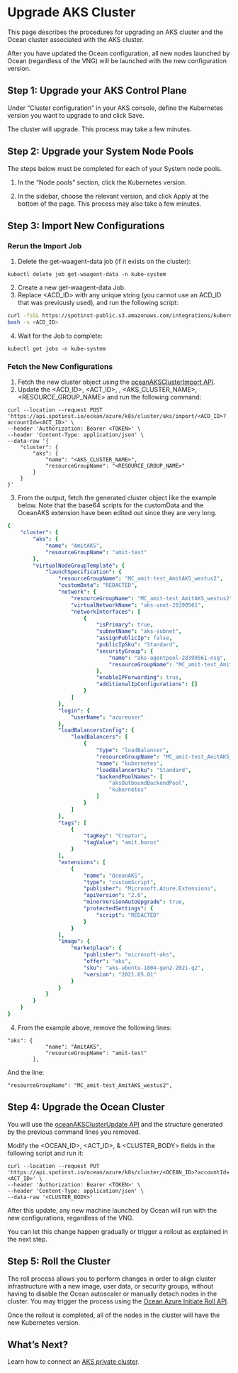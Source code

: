 # Upgrade AKS Cluster

This page describes the procedures for upgrading an AKS cluster and the Ocean cluster associated with the AKS cluster.

After you have updated the Ocean configuration, all new nodes launched by Ocean (regardless of the VNG) will be launched with the new configuration version.

## Step 1: Upgrade your AKS Control Plane

Under “Cluster configuration” in your AKS console, define the Kubernetes version you want to upgrade to and click Save.



The cluster will upgrade. This process may take a few minutes.

## Step 2: Upgrade your System Node Pools

The steps below must be completed for each of your System node pools.
1. In the “Node pools” section, click the Kubernetes version.



2. In the sidebar, choose the relevant version, and click Apply at the bottom of the page. This process may also take a few minutes.



## Step 3: Import New Configurations

### Rerun the Import Job
1. Delete the get-waagent-data job (if it exists on the cluster):

```kubectl delete job get-waagent-data -n kube-system```

2. Create a new get-waagent-data Job.
3. Replace <ACD_ID> with any unique string (you cannot use an ACD_ID that was previously used), and run the following script:

```bash
curl -fsSL https://spotinst-public.s3.amazonaws.com/integrations/kubernetes/aks/spot-aks-connector/init.sh | \
bash -s <ACD_ID>
```

4. Wait for the Job to complete:

```kubectl get jobs -n kube-system```



### Fetch the New Configurations

1.  Fetch the new cluster object using the [oceanAKSClusterImport API](https://docs.spot.io/api/#operation/oceanAKSClusterImport).
2. Update the <ACD_ID>, <ACT_ID>, <TOKEN>, <AKS_CLUSTER_NAME>, <RESOURCE_GROUP_NAME> and run the following command:

```
curl --location --request POST 'https://api.spotinst.io/ocean/azure/k8s/cluster/aks/import/<ACD_ID>?accountId=<ACT_ID>' \
--header 'Authorization: Bearer <TOKEN>' \
--header 'Content-Type: application/json' \
--data-raw '{
    "cluster": {
        "aks": {
            "name": "<AKS_CLUSTER_NAME>",
            "resourceGroupName": "<RESOURCE_GROUP_NAME>"
        }
    }
}'
```

3. From the output, fetch the generated cluster object like the example below. Note that the base64 scripts for the customData and the OceanAKS extension have been edited out since they are very long.

```yaml
{
    "cluster": {
        "aks": {
            "name": "AmitAKS",
            "resourceGroupName": "amit-test"
        },
        "virtualNodeGroupTemplate": {
            "launchSpecification": {
                "resourceGroupName": "MC_amit-test_AmitAKS_westus2",
                "customData": "REDACTED",
                "network": {
                    "resourceGroupName": "MC_amit-test_AmitAKS_westus2",
                    "virtualNetworkName": "aks-vnet-28390561",
                    "networkInterfaces": [
                        {
                            "isPrimary": true,
                            "subnetName": "aks-subnet",
                            "assignPublicIp": false,
                            "publicIpSku": "Standard",
                            "securityGroup": {
                                "name": "aks-agentpool-28390561-nsg",
                                "resourceGroupName": "MC_amit-test_AmitAKS_westus2"
                            },
                            "enableIPForwarding": true,
                            "additionalIpConfigurations": []
                        }
                    ]
                },
                "login": {
                    "userName": "azureuser"
                },
                "loadBalancersConfig": {
                    "loadBalancers": [
                        {
                            "type": "loadBalancer",
                            "resourceGroupName": "MC_amit-test_AmitAKS_westus2",
                            "name": "kubernetes",
                            "loadBalancerSku": "Standard",
                            "backendPoolNames": [
                                "aksOutboundBackendPool",
                                "kubernetes"
                            ]
                        }
                    ]
                },
                "tags": [
                    {
                        "tagKey": "Creator",
                        "tagValue": "amit.baroz"
                    }
                ],
                "extensions": [
                    {
                        "name": "OceanAKS",
                        "type": "customScript",
                        "publisher": "Microsoft.Azure.Extensions",
                        "apiVersion": "2.0",
                        "minorVersionAutoUpgrade": true,
                        "protectedSettings": {
                            "script": "REDACTED"
                        }
                    }
                ],
                "image": {
                    "marketplace": {
                        "publisher": "microsoft-aks",
                        "offer": "aks",
                        "sku": "aks-ubuntu-1804-gen2-2021-q2",
                        "version": "2021.05.01"
                    }
                }
            }
        }
    }
}
```

4. From the example above, remove the following lines:

```
"aks": {
            "name": "AmitAKS",
            "resourceGroupName": "amit-test"
        },
```

   And the line:

```
"resourceGroupName": "MC_amit-test_AmitAKS_westus2",
```

## Step 4: Upgrade the Ocean Cluster

You will use the [oceanAKSClusterUpdate API](https://docs.spot.io/api/#operation/oceanAKSClusterUpdate) and the structure generated by the previous command lines you removed.

Modify the <OCEAN_ID>, <ACT_ID>, <TOKEN> & <CLUSTER_BODY> fields in the following script and run it:

```
curl --location --request PUT 'https://api.spotinst.io/ocean/azure/k8s/cluster/<OCEAN_ID>?accountId=<ACT_ID>' \
--header 'Authorization: Bearer <TOKEN>' \
--header 'Content-Type: application/json' \
--data-raw '<CLUSTER_BODY>'
```

After this update, any new machine launched by Ocean will run with the new configurations, regardless of the VNG.

You can let this change happen gradually or trigger a rollout as explained in the next step.

## Step 5: Roll the Cluster

The roll process allows you to perform changes in order to align cluster infrastructure with a new image, user data, or security groups, without having to disable the Ocean autoscaler or manually detach nodes in the cluster. You may trigger the process using the [Ocean Azure Initiate Roll API](https://docs.spot.io/api/#operation/oceanAzureRollInit).

Once the rollout is completed, all of the nodes in the cluster will have the new Kubernetes version.

## What’s Next?

Learn how to connect an [AKS private cluster](ocean/tutorials/connect-an-aks-private-cluster).

